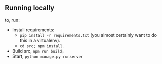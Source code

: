 ## Running locally

to, run:

- Install requirements: 
    - `pip install -r requirements.txt` (you almost certainly want to do this in a virtualenv).
    - `cd src; npm install`.
- Build src, `npm run build;`
- Start, `python manage.py runserver`

